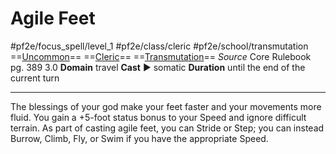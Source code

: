 # Agile Feet
#pf2e/focus_spell/level_1 #pf2e/class/cleric #pf2e/school/transmutation 
==[Uncommon](../../../../../TTRPGShare-Pathfinder-2E-Vault/rules/traits/uncommon.md)== ==[Cleric](../../../../../TTRPGShare-Pathfinder-2E-Vault/rules/traits/cleric.md)== ==[Transmutation](../../../../../TTRPGShare-Pathfinder-2E-Vault/rules/traits/transmutation.md)==
*Source* Core Rulebook pg. 389 3.0
**Domain** travel
**Cast** ► somatic
**Duration** until the end of the current turn

---
The blessings of your god make your feet faster and your movements more fluid. You gain a +5-foot status bonus to your Speed and ignore difficult terrain. As part of casting agile feet, you can Stride or Step; you can instead Burrow, Climb, Fly, or Swim if you have the appropriate Speed.